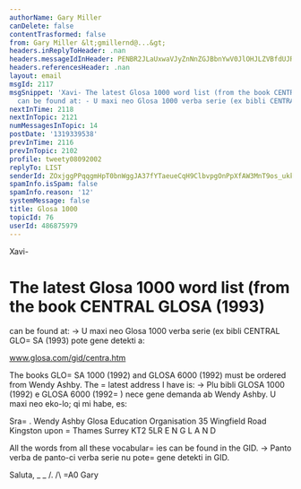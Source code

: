 ```yaml
---
authorName: Gary Miller
canDelete: false
contentTrasformed: false
from: Gary Miller &lt;gmillernd@...&gt;
headers.inReplyToHeader: .nan
headers.messageIdInHeader: PENBR2JLaUxwaVJyZnNnZGJBbnYwV0JlOHJLZVBfdUJRMjVEcGVpOEhYM1FlUF9CNFZuQUBtYWlsLmdtYWlsLmNvbT4=
headers.referencesHeader: .nan
layout: email
msgId: 2117
msgSnippet: 'Xavi- The latest Glosa 1000 word list (from the book CENTRAL GLOSA (1993)
  can be found at: - U maxi neo Glosa 1000 verba serie (ex bibli CENTRAL GLOSA (1993) '
nextInTime: 2118
nextInTopic: 2121
numMessagesInTopic: 14
postDate: '1319339538'
prevInTime: 2116
prevInTopic: 2102
profile: tweety08092002
replyTo: LIST
senderId: ZOxjggPPqqgmHpT0bnWggJA37fYTaeueCqH9ClbvpgOnPpXfAW3MnT9os_ukkGOUCR0fxWa_gSUiboz9lVl5EH8Q7fdVf1hU
spamInfo.isSpam: false
spamInfo.reason: '12'
systemMessage: false
title: Glosa 1000
topicId: 76
userId: 486875979
---
```


Xavi-

The latest Glosa 1000 word list (from the book CENTRAL GLOSA (1993)
=
can be found at:
-> U maxi neo Glosa 1000 verba serie (ex bibli CENTRAL GLO=
SA (1993)
pote gene detekti a:

www.glosa.com/gid/centra.htm

The books GLO=
SA 1000 (1992) and GLOSA 6000 (1992) must be ordered from
Wendy Ashby. The =
latest address I have is:
-> Plu bibli GLOSA 1000 (1992) e GLOSA 6000 (1992=
) nece gene demanda
ab Wendy Ashby. U maxi neo eko-lo; qi mi habe, es:

Sra=
. Wendy Ashby
Glosa Education Organisation
35 Wingfield Road
Kingston upon =
Thames
Surrey KT2 5LR
E N G L A N D

All the words from all these vocabular=
ies can be found in the GID.
-> Panto verba de panto-ci verba serie nu pote=
 gene detekti in GID.

Saluta,
_ _
/.
/\ =A0 Gary
#

